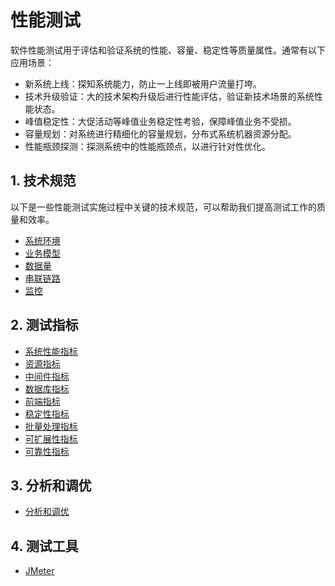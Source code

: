 # 性能测试<!-- omit in toc -->

软件性能测试用于评估和验证系统的性能、容量、稳定性等质量属性。通常有以下应用场景：

- 新系统上线：探知系统能力，防止一上线即被用户流量打垮。
- 技术升级验证：大的技术架构升级后进行性能评估，验证新技术场景的系统性能状态。
- 峰值稳定性：大促活动等峰值业务稳定性考验，保障峰值业务不受损。
- 容量规划：对系统进行精细化的容量规划，分布式系统机器资源分配。
- 性能瓶颈探测：探测系统中的性能瓶颈点，以进行针对性优化。

## 1. 技术规范

以下是一些性能测试实施过程中关键的技术规范，可以帮助我们提高测试工作的质量和效率。

- [系统环境](./1.技术规范/1.1.系统环境.md)
- [业务模型](./1.技术规范/1.2.业务模型.md)
- [数据量](./1.技术规范/1.3.数据量.md)
- [串联链路](./1.技术规范/1.4.串联链路.md)
- [监控](./1.技术规范/1.5.监控.md)

## 2. 测试指标

- [系统性能指标](./2.测试指标/2.1.系统性能指标.md)
- [资源指标](./2.测试指标/2.2.资源指标.md)
- [中间件指标](./2.测试指标/2.3.中间件指标.md)
- [数据库指标](./2.测试指标/2.4.数据库指标.md)
- [前端指标](./2.测试指标/2.5.前端指标.md)
- [稳定性指标](./2.测试指标/2.6.稳定性指标.md)
- [批量处理指标](./2.测试指标/2.7.批量处理指标.md)
- [可扩展性指标](./2.测试指标/2.8.可扩展性指标.md)
- [可靠性指标](./2.测试指标/2.9.可靠性指标.md)

## 3. 分析和调优

- [分析和调优](./3.分析和调优/3.1.分析和调优.md)

## 4. 测试工具

- [JMeter](./4.测试工具/4.1.JMeter.md)
